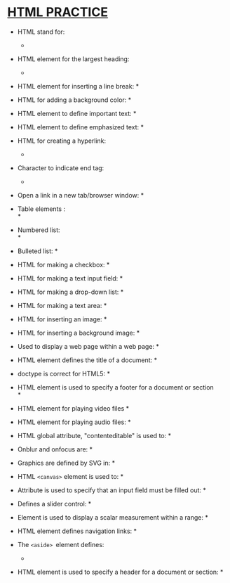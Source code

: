 # <u>HTML PRACTICE</u> 

* HTML stand for:

  * 

    

* HTML element for the largest heading:

  * 

    

* HTML element for inserting a line break:
  * 



* HTML for adding a background color:
  * 



* HTML element to define important text:
  * 



* HTML element to define emphasized text:
  * 



* HTML for creating a hyperlink:

  * 

    

* Character to indicate end tag:

  * 

    

* Open a link in a new tab/browser window:
  * 



* Table elements :	
  * 



* Numbered list:	
  * 



* Bulleted list:
  * 



* HTML for making a checkbox:
  * 



* HTML for making a text input field:
  * 



* HTML for making a drop-down list:
  * 



* HTML for making a text area:
  * 



* HTML for inserting an image:
  * 



* HTML for inserting a background image:
  * 



* Used to display a web page within a web page:
  * 



* HTML element defines the title of a document:
  * 



* doctype is correct for HTML5:
  * 



* HTML element is used to specify a footer for a document or section	
  * 



* HTML element for playing video files
  * 



* HTML element for playing audio files:
  * 



* HTML global attribute, "contenteditable" is used to:
  * 



* Onblur and onfocus are:
  * 



* Graphics are defined by SVG in:
  * 



* HTML `<canvas>` element is used to:
  * 



* Attribute is used to specify that an input field must be filled out:
  * 



* Defines a slider control:
  * 



* Element is used to display a scalar measurement within a range:
  * 



* HTML element defines navigation links:
  * 



* The `<aside> `element defines:	

  * 

    

* HTML element is used to specify a header for a document or section:
  * 